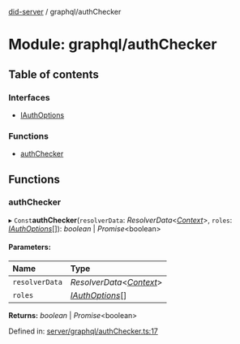 [did-server](../README.md) / graphql/authChecker

# Module: graphql/authChecker

## Table of contents

### Interfaces

- [IAuthOptions](../interfaces/graphql_authchecker.iauthoptions.md)

### Functions

- [authChecker](graphql_authchecker.md#authchecker)

## Functions

### authChecker

▸ `Const`**authChecker**(`resolverData`: *ResolverData*<[*Context*](../classes/graphql_context.context.md)\>, `roles`: [*IAuthOptions*](../interfaces/graphql_authchecker.iauthoptions.md)[]): *boolean* \| *Promise*<boolean\>

#### Parameters:

Name | Type |
:------ | :------ |
`resolverData` | *ResolverData*<[*Context*](../classes/graphql_context.context.md)\> |
`roles` | [*IAuthOptions*](../interfaces/graphql_authchecker.iauthoptions.md)[] |

**Returns:** *boolean* \| *Promise*<boolean\>

Defined in: [server/graphql/authChecker.ts:17](https://github.com/Puzzlepart/did/blob/ea0aea7b/server/graphql/authChecker.ts#L17)

